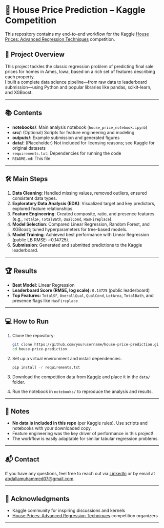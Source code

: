 # 🏡 House Price Prediction – Kaggle Competition

This repository contains my end-to-end workflow for the Kaggle [House Prices: Advanced Regression Techniques](https://www.kaggle.com/competitions/house-prices-advanced-regression-techniques) competition.

## 🚀 Project Overview

This project tackles the classic regression problem of predicting final sale prices for homes in Ames, Iowa, based on a rich set of features describing each property.  
I built a complete data science pipeline—from raw data to leaderboard submission—using Python and popular libraries like pandas, scikit-learn, and XGBoost.

---

## 📚 Contents

- **notebooks/**: Main analysis notebook (`house_price_notebook.ipynb`)
- **src/**: (Optional) Scripts for feature engineering and modeling
- **outputs/**: Example submission and generated figures
- **data/**: (Placeholder) Not included for licensing reasons; see Kaggle for original datasets
- `requirements.txt`: Dependencies for running the code
- `README.md`: This file

---

## 🛠️ Main Steps

1. **Data Cleaning**: Handled missing values, removed outliers, ensured consistent data types.
2. **Exploratory Data Analysis (EDA)**: Visualized target and key predictors, explored feature relationships.
3. **Feature Engineering**: Created composite, ratio, and presence features (e.g., `TotalSF`, `TotalBath`, `QualCond`, `HasFireplace`).
4. **Model Selection**: Compared Linear Regression, Random Forest, and XGBoost; tuned hyperparameters for tree-based models.
5. **Model Training**: Achieved best performance with Linear Regression (public LB RMSE: ~0.14725).
6. **Submission**: Generated and submitted predictions to the Kaggle leaderboard.

---

## 🏆 Results

- **Best Model:** Linear Regression
- **Leaderboard Score (RMSE, log scale):** `0.14725` (public leaderboard)
- **Top Features:** `TotalSF`, `OverallQual`, `QualCond`, `LotArea`, `TotalBath`, and presence flags like `HasFireplace`

---

## 💻 How to Run

1. Clone the repository:
    ```bash
    git clone https://github.com/yourusername/house-price-prediction.git
    cd house-price-prediction
    ```

2. Set up a virtual environment and install dependencies:
    ```bash
    pip install -r requirements.txt
    ```

3. Download the competition data from [Kaggle](https://www.kaggle.com/competitions/house-prices-advanced-regression-techniques/data) and place it in the `data/` folder.

4. Run the notebook in `notebooks/` to reproduce the analysis and results.

---

## 📝 Notes

- **No data is included in this repo** (per Kaggle rules). Use scripts and notebooks with your downloaded copy.
- Feature engineering was the key driver of performance in this project!
- The workflow is easily adaptable for similar tabular regression problems.

---

## 📬 Contact

If you have any questions, feel free to reach out via [LinkedIn](https://www.linkedin.com/in/abdullahi-jeylani-1a7b83278/) or by email at abdallamuhammed07@gmail.com.

---

## 🤝 Acknowledgments

- Kaggle community for inspiring discussions and kernels
- [House Prices: Advanced Regression Techniques](https://www.kaggle.com/competitions/house-prices-advanced-regression-techniques) competition organizers

---


